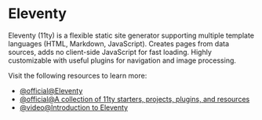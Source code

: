 # Eleventy

Eleventy (11ty) is a flexible static site generator supporting multiple template languages (HTML, Markdown, JavaScript). Creates pages from data sources, adds no client-side JavaScript for fast loading. Highly customizable with useful plugins for navigation and image processing.

Visit the following resources to learn more:

- [@official@Eleventy](https://www.11ty.dev/)
- [@official@A collection of 11ty starters, projects, plugins, and resources](https://11ty.rocks/)
- [@video@Introduction to Eleventy](https://www.youtube.com/watch?v=-dM6AmNmMFA)
